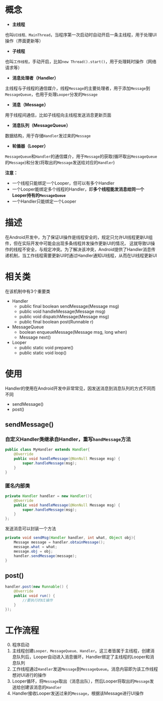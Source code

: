 # 概念
- **主线程**

也叫`UI线程、MainThread`，当程序第一次启动时自动开启一条主线程，用于处理UI操作（界面更新等）
- **子线程**

也叫`工作线程`，手动开启，比如`new Thread().start()`，用于处理耗时操作（网络请求等）
- **消息处理者（Handler）**

主线程与子线程的通信媒介，线程`Message`的主要处理者，用于添加`Message`到`MessageQueue`，也用于处理`Looper`分发的`Message`
- **消息（Message）**

用于线程间通信，比如子线程向主线程发送消息更新页面
- **消息队列（MessageQueue）**

数据结构，用于存储`Handler`发过来的`Message`
- **轮循器（Looper）**

`MessageQueue`和`Handler`的通信媒介，用于`Message`的获取(循环取出`MessageQueue`的`Message`)和分发(将取出的`Message`发送给对应的`Handler`)


**注意：**
- 一个线程只能绑定一个Looper，但可以有多个Handler
- 一个Looper能绑定多个线程的Handler，即**多个线程能发消息给同一个Looper持有的`MessageQueue`**
- 一个Handler只能绑定一个Looper

# 描述
在Android开发中，为了保证UI操作是线程安全的，规定只允许UI线程更新UI组件，但在实际开发中可能会出现多条线程并发操作更新UI的情况，
这就导致UI操作的线程不安全，与规定冲突。为了解决该冲突，Android提供了Handler消息传递机制，当工作线程需要更新UI时通过Handler通知UI线程，从而在UI线程更新UI

# 相关类
在该机制中有3个重要类
- Handler
  - public final boolean sendMessage(Message msg)
  - public void handleMessage(Message msg)
  - public void dispatchMessage(Message msg)
  - public final boolean post(Runnable r)
- MessageQueue
  - boolean enqueueMessage(Message msg, long when)
  - Message next()
- Looper
  - public static void prepare()
  - public static void loop()
  
# 使用
Handler的使用在Android开发中非常常见，因发送消息到消息队列的方式不同而不同
- sendMessage()
- post()
## sendMessage()
### 自定义Handler类继承自Handler，重写`handMessage`方法
```java
public class MyHandler extends Handler{
    @Override
    public void handleMessage(@NonNull Message msg) {
        super.handleMessage(msg);
    }
}
```
### 匿名内部类
```java
private Handler handler = new Handler(){
    @Override
    public void handleMessage(@NonNull Message msg) {
        super.handleMessage(msg);
    }
};
```
发送消息可以封装一个方法
```java
private void sendMsg(Handler handler, int what, Object obj){
    Message message = handler.obtainMessage();
    message.what = what;
    message.obj = obj;
    handler.sendMessage(message);
}
```
## post()
```java
handler.post(new Runnable() {
    @Override
    public void run() {
        //要执行的UI操作
    }
});
```
# 工作流程
0. 程序启动
1. 主线程创建`Looper、MessageQueue、Handler`。这三者皆属于主线程，创建消息队列后，Looper自动进入消息循环，Handler绑定了主线程的Looper和消息队列
2. 工作线程通过`Handler`发送`Message`到`MessageQueue`。消息内容即为该工作线程想对UI进行的操作
3. Looper循环，将`Message`取出（消息出队），然后Looper将取出的`Message`发送给创建该消息的`Handler`
4. Handler接收Looper发送过来的`Message`，根据该Message进行UI操作

